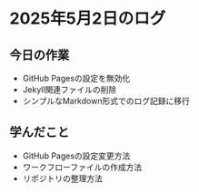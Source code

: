 # 2025年5月2日のログ

## 今日の作業
- GitHub Pagesの設定を無効化
- Jekyll関連ファイルの削除
- シンプルなMarkdown形式でのログ記録に移行

## 学んだこと
- GitHub Pagesの設定変更方法
- ワークフローファイルの作成方法
- リポジトリの整理方法 